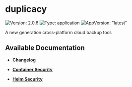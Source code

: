 # duplicacy

![Version: 2.0.6](https://img.shields.io/badge/Version-2.0.6-informational?style=flat-square) ![Type: application](https://img.shields.io/badge/Type-application-informational?style=flat-square) ![AppVersion: "latest"](https://img.shields.io/badge/AppVersion-"latest"-informational?style=flat-square)

A new generation cross-platform cloud backup tool.

## Available Documentation

- [**Changelog**](CHANGELOG)

- [**Container Security**](container-security)

- [**Helm Security**](helm-security)

